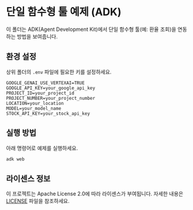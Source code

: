 # 단일 함수형 툴 예제 (ADK)

이 폴더는 ADK(Agent Development Kit)에서 단일 함수형 툴(예: 환율 조회)을 연동하는 방법을 보여줍니다.

## 환경 설정
상위 폴더의 `.env` 파일에 필요한 키를 설정하세요.

```
GOOGLE_GENAI_USE_VERTEXAI=TRUE
GOOGLE_API_KEY=your_google_api_key
PROJECT_ID=your_project_id
PROJECT_NUMBER=your_project_number
LOCATION=your_location
MODEL=your_model_name
STOCK_API_KEY=your_stock_api_key
```

## 실행 방법
아래 명령어로 예제를 실행하세요.

```bash
adk web
```

## 라이센스 정보
이 프로젝트는 Apache License 2.0에 따라 라이센스가 부여됩니다. 자세한 내용은 [LICENSE](../../LICENSE) 파일을 참조하세요.

